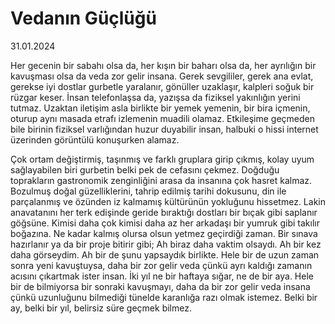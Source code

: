 # Vedanın Güçlüğü

31.01.2024

Her gecenin bir sabahı olsa da, her kışın bir baharı olsa da, her ayrılığın bir kavuşması olsa da veda zor gelir insana. Gerek sevgililer, gerek ana evlat, gerekse iyi dostlar gurbetle yaralanır, gönüller uzaklaşır, kalpleri soğuk bir rüzgar keser. İnsan telefonlaşsa da, yazışsa da fiziksel yakınlığın yerini tutmaz. Uzaktan iletişim asla birlikte bir yemek yemenin, bir bira içmenin, oturup aynı masada etrafı izlemenin muadili olamaz. Etkileşime geçmeden bile birinin fiziksel varlığından huzur duyabilir insan, halbuki o hissi internet üzerinden görüntülü konuşurken alamaz.

Çok ortam değiştirmiş, taşınmış ve farklı gruplara girip çıkmış, kolay uyum sağlayabilen biri gurbetin belki pek de cefasını çekmez. Doğduğu toprakların gastronomik zenginliğini arasa da insanına çok hasret kalmaz. Bozulmuş doğal güzelliklerini, tahrip edilmiş tarihi dokusunu, din ile parçalanmış ve özünden iz kalmamış kültürünün yokluğunu hissetmez. Lakin anavatanını her terk edişinde geride bıraktığı dostları bir bıçak gibi saplanır göğsüne. Kimisi daha çok kimisi daha az her arkadaşı bir yumruk gibi takılır boğazına. Ne kadar kalmış olursa olsun yetmez geçirdiği zaman. Bir sınava hazırlanır ya da bir proje bitirir gibi; Ah biraz daha vaktim olsaydı. Ah bir kez daha görseydim. Ah bir de şunu yapsaydık birlikte. Hele bir de uzun zaman sonra yeni kavuştuysa, daha bir zor gelir veda çünkü ayrı kaldığı zamanın acısını çıkartmak ister insan. İki yıl ne bir haftaya sığar, ne de bir aya. Hele bir de bilmiyorsa bir sonraki kavuşmayı, daha da bir zor gelir veda insana çünkü uzunluğunu bilmediği tünelde karanlığa razı olmak istemez. Belki bir ay, belki bir yıl, belirsiz süre geçmek bilmez. 
